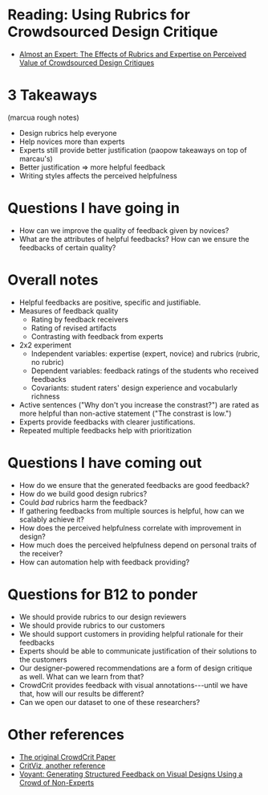 # Reading: Using Rubrics for Crowdsourced Design Critique
* [Almost an Expert: The Effects of Rubrics and Expertise on Perceived Value of Crowdsourced Design Critiques](http://www.cs.cmu.edu/~spdow/files/CrowdCrit-rubrics-cscw2016.pdf)


# 3 Takeaways
(marcua rough notes)
* Design rubrics help everyone
* Help novices more than experts
* Experts still provide better justification
(paopow takeaways on top of marcau's)
* Better justification => more helpful feedback
* Writing styles affects the perceived helpfulness

# Questions I have going in
* How can we improve the quality of feedback given by novices?
* What are the attributes of helpful feedbacks? How can we ensure the feedbacks of certain quality?

# Overall notes
* Helpful feedbacks are positive, specific and justifiable.
* Measures of feedback quality
  - Rating by feedback receivers
  - Rating of revised artifacts
  - Contrasting with feedback from experts
* 2x2 experiment
  - Independent variables: expertise (expert, novice) and rubrics (rubric, no rubric)
  - Dependent variables: feedback ratings of the students who received feedbacks
  - Covariants: student raters' design experience and vocabularly richness
* Active sentences ("Why don't you increase the constrast?") are rated as more helpful than non-active statement ("The constrast is low.")
* Experts provide feedbacks with clearer justifications.
* Repeated multiple feedbacks help with prioritization

# Questions I have coming out
* How do we ensure that the generated feedbacks are good feedback?
* How do we build good design rubrics?
* Could _bad_ rubrics harm the feedback?
* If gathering feedbacks from multiple sources is helpful, how can we scalably achieve it?
* How does the perceived helpfulness correlate with improvement in design?
* How much does the perceived helpfulness depend on personal traits of the receiver?
* How can automation help with feedback providing?

# Questions for B12 to ponder
* We should provide rubrics to our design reviewers
* We should provide rubrics to our customers
* We should support customers in providing helpful rationale for their feedbacks
* Experts should be able to communicate justification of their solutions to the customers
* Our designer-powered recommendations are a form of design critique as well. What can we learn from that?
* CrowdCrit provides feedback with visual annotations---until we have that, how will our results be different?
* Can we open our dataset to one of these researchers?


# Other references
* [The original CrowdCrit Paper](http://www.cs.cmu.edu/~spdow/files/CrowdCrit-cscw2015.pdf)
* [CritViz, another reference](http://www.ieeetclt.org/issues/january2013/Tinapple.pdf)
* [Voyant: Generating Structured Feedback on Visual
Designs Using a Crowd of Non-Experts](https://pdfs.semanticscholar.org/87d9/5dc96c90e1e371ffc484ac6bfa83a3be75b5.pdf)
